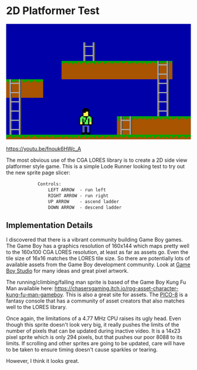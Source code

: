 # 2D Platformer Test

![PLATFORM](platform.png)

https://youtu.be/fnouk6HWc_A

The most obvious use of the CGA LORES library is to create a 2D side view
platformer style game. This is a simple Lode Runner looking test to try out the
new sprite page slicer:

                Controls:
                    LEFT ARROW  - run left
                    RIGHT ARROW - run right
                    UP ARROW    - ascend ladder
                    DOWN ARROW  - descend ladder

## Implementation Details

I discovered that there is a vibrant community building Game Boy games. The
Game Boy has a graphics resolution of 160x144 which maps pretty well to the
160x100 CGA LORES resolution, at least as far as assets go. Even the tile size
of 16x16 matches the LORES tile size. So there are potentially lots of
available assets from the Game Boy development community. Look at [Game Boy
Studio](https://www.gbstudio.dev) for many ideas and great pixel artwork.

The running/climbing/falling man sprite is based of the Game Boy Kung Fu Man
available here:
https://chasersgaming.itch.io/rpg-asset-character-kung-fu-man-gameboy. This is
also a great site for assets. The
[PICO-8](https://www.lexaloffle.com/pico-8.php) is a fantasy console that has
a community of asset creators that also matches well to the LORES library.

Once again, the limitations of a 4.77 MHz CPU raises its ugly head. Even though
this sprite doesn't look very big, it really pushes the limits of the number of
pixels that can be updated during inactive video. It is a 14x23 pixel sprite
which is only 294 pixels, but that pushes our poor 8088 to its limits. If
scrolling and other sprites are going to be updated, care will have to be taken
to ensure timing doesn't cause sparkles or tearing.

However, I think it looks great.
